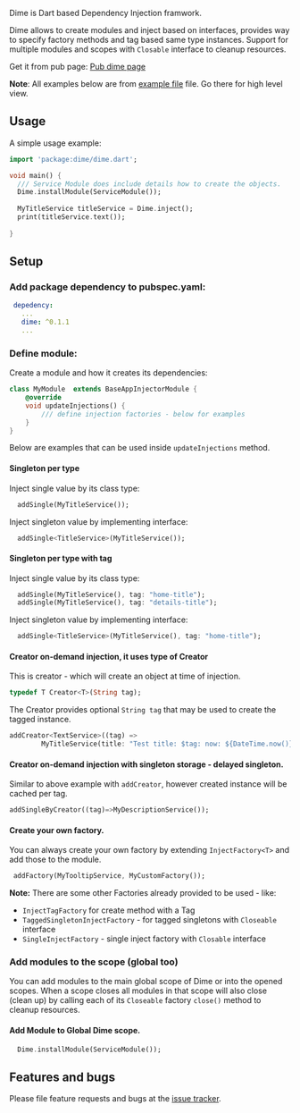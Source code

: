 Dime is Dart based Dependency Injection framwork.

Dime allows to create modules and inject based on interfaces, provides way to specify factory methods and tag based same type instances.
Support for multiple modules and scopes with `Closable` interface to cleanup resources.

Get it from pub page: [Pub dime page](https://pub.dartlang.org/packages/dime)

__Note__: 
All examples below are from [example file](example/dime_example.dart) file. Go there for high level view.

## Usage

A simple usage example:

```dart
import 'package:dime/dime.dart';

void main() {
  /// Service Module does include details how to create the objects.   
  Dime.installModule(ServiceModule());
     
  MyTitleService titleService = Dime.inject();
  print(titleService.text());
  
}


```

## Setup

### Add package dependency to pubspec.yaml:

```yaml
 depedency: 
   ...
   dime: ^0.1.1
   ...
```

### Define module:

Create a module and how it creates its dependencies:

```dart
class MyModule  extends BaseAppInjectorModule {
    @override
    void updateInjections() {
        /// define injection factories - below for examples      
    }
}

```

Below are examples that can be used inside `updateInjections` method.

#### Singleton per type

Inject single value by its class type:

```dart
  addSingle(MyTitleService());
```

Inject singleton value by implementing interface:
```dart
  addSingle<TitleService>(MyTitleService());
```

#### Singleton per type with tag

Inject single value by its class type:

```dart
  addSingle(MyTitleService(), tag: "home-title");
  addSingle(MyTitleService(), tag: "details-title");
```

Inject singleton value by implementing interface:
```dart
  addSingle<TitleService>(MyTitleService(), tag: "home-title");
```

#### Creator on-demand injection, it uses type of Creator

This is creator - which will create an object at time of injection.
```dart
typedef T Creator<T>(String tag);
```

The Creator provides optional `String tag` that may be used to create the tagged instance.

```dart
addCreator<TextService>((tag) =>
        MyTitleService(title: "Test title: $tag: now: ${DateTime.now()}"));
```
#### Creator on-demand injection with singleton storage - delayed singleton.

Similar to above example with `addCreator`, however created instance will be cached per tag.

```dart
addSingleByCreator((tag)=>MyDescriptionService());
```

#### Create your own factory.

You can always create your own factory by extending `InjectFactory<T>` and add those to the module.

```dart
 addFactory(MyTooltipService, MyCustomFactory());
```

__Note:__
There are some other Factories already provided to be used - like:
- `InjectTagFactory` for create method with a Tag
- `TaggedSingletonInjectFactory` - for tagged singletons with `Closeable` interface
- `SingleInjectFactory` - single inject factory with `Closable` interface

### Add modules to the scope (global too)

You can add modules to the main global scope of Dime or into the opened scopes.
When a scope closes all modules in that scope will also close (clean up) by calling each of its `Closeable` factory `close()` method to cleanup resources.

#### Add Module to Global Dime scope.

```dart
  Dime.installModule(ServiceModule());
```




## Features and bugs

Please file feature requests and bugs at the [issue tracker][tracker].

[tracker]: http://example.com/issues/replaceme

